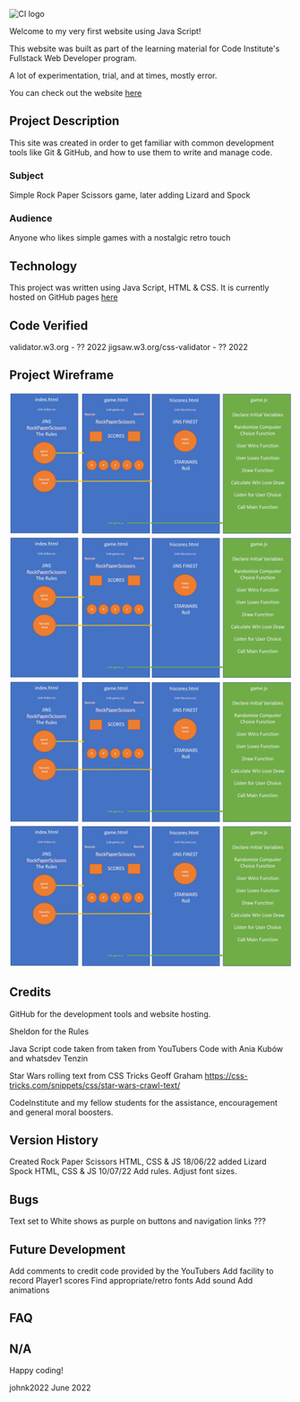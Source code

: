 ![CI logo](https://codeinstitute.s3.amazonaws.com/fullstack/ci_logo_small.png)

Welcome to my very first website using Java Script!

This website was built as part of the learning material for Code Institute's Fullstack Web Developer program.

A lot of experimentation, trial, and at times, mostly error.  

You can check out the website [here](https://github.com/johnk2022/Project-Jin)

## Project Description

This site was created in order to get familiar with common development tools like Git & GitHub, and how to use them to write and manage code. 

### Subject

Simple Rock Paper Scissors game, later adding Lizard and Spock

### Audience

Anyone who likes simple games with a nostalgic retro touch


## Technology

This project was written using Java Script, HTML & CSS.  It is currently hosted on GitHub pages 
[here](https://github.com/johnk2022/Project-Jin)



## Code Verified
validator.w3.org - ?? 2022
jigsaw.w3.org/css-validator - ?? 2022

## Project Wireframe
![/assets/images/jinwireframe.png](/assets/images/jinwireframe.png)
![/assets/images/index.png](/assets/images/jinwireframe.png)
![/assets/images/game.png](/assets/images/jinwireframe.png)
![/assets/images/hiscore.png](/assets/images/jinwireframe.png)


## Credits

GitHub for the development tools and website hosting.

Sheldon for the Rules

Java Script code taken from taken from YouTubers Code with Ania Kubów and whatsdev Tenzin

Star Wars rolling text from CSS Tricks Geoff Graham https://css-tricks.com/snippets/css/star-wars-crawl-text/

CodeInstitute and my fellow students for the assistance, encouragement and general moral boosters.

## Version History
Created Rock Paper Scissors HTML, CSS & JS
18/06/22 added Lizard Spock HTML, CSS & JS
10/07/22 Add rules.  Adjust font sizes.


## Bugs
Text set to White shows as purple on buttons and navigation links ???


## Future Development
Add comments to credit code provided by the YouTubers
Add facility to record Player1 scores
Find appropriate/retro fonts
Add sound
Add animations

## FAQ 
N/A
---

Happy coding!

johnk2022
June 2022